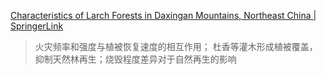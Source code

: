 
[Characteristics of Larch Forests in Daxingan Mountains, Northeast China | SpringerLink](https://link.springer.com/chapter/10.1007/978-1-4020-9693-8_19)

> 火灾频率和强度与植被恢复速度的相互作用；
> 杜香等灌木形成植被覆盖，抑制天然林再生；烧毁程度差异对于自然再生的影响